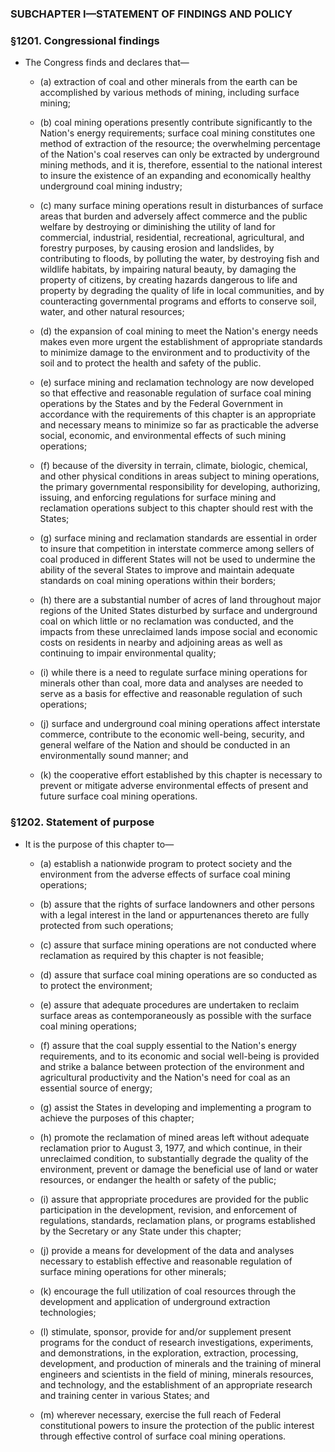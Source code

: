 ### SUBCHAPTER I—STATEMENT OF FINDINGS AND POLICY

### §1201. Congressional findings
* The Congress finds and declares that—

  * (a) extraction of coal and other minerals from the earth can be accomplished by various methods of mining, including surface mining;

  * (b) coal mining operations presently contribute significantly to the Nation's energy requirements; surface coal mining constitutes one method of extraction of the resource; the overwhelming percentage of the Nation's coal reserves can only be extracted by underground mining methods, and it is, therefore, essential to the national interest to insure the existence of an expanding and economically healthy underground coal mining industry;

  * (c) many surface mining operations result in disturbances of surface areas that burden and adversely affect commerce and the public welfare by destroying or diminishing the utility of land for commercial, industrial, residential, recreational, agricultural, and forestry purposes, by causing erosion and landslides, by contributing to floods, by polluting the water, by destroying fish and wildlife habitats, by impairing natural beauty, by damaging the property of citizens, by creating hazards dangerous to life and property by degrading the quality of life in local communities, and by counteracting governmental programs and efforts to conserve soil, water, and other natural resources;

  * (d) the expansion of coal mining to meet the Nation's energy needs makes even more urgent the establishment of appropriate standards to minimize damage to the environment and to productivity of the soil and to protect the health and safety of the public.

  * (e) surface mining and reclamation technology are now developed so that effective and reasonable regulation of surface coal mining operations by the States and by the Federal Government in accordance with the requirements of this chapter is an appropriate and necessary means to minimize so far as practicable the adverse social, economic, and environmental effects of such mining operations;

  * (f) because of the diversity in terrain, climate, biologic, chemical, and other physical conditions in areas subject to mining operations, the primary governmental responsibility for developing, authorizing, issuing, and enforcing regulations for surface mining and reclamation operations subject to this chapter should rest with the States;

  * (g) surface mining and reclamation standards are essential in order to insure that competition in interstate commerce among sellers of coal produced in different States will not be used to undermine the ability of the several States to improve and maintain adequate standards on coal mining operations within their borders;

  * (h) there are a substantial number of acres of land throughout major regions of the United States disturbed by surface and underground coal on which little or no reclamation was conducted, and the impacts from these unreclaimed lands impose social and economic costs on residents in nearby and adjoining areas as well as continuing to impair environmental quality;

  * (i) while there is a need to regulate surface mining operations for minerals other than coal, more data and analyses are needed to serve as a basis for effective and reasonable regulation of such operations;

  * (j) surface and underground coal mining operations affect interstate commerce, contribute to the economic well-being, security, and general welfare of the Nation and should be conducted in an environmentally sound manner; and

  * (k) the cooperative effort established by this chapter is necessary to prevent or mitigate adverse environmental effects of present and future surface coal mining operations.

### §1202. Statement of purpose
* It is the purpose of this chapter to—

  * (a) establish a nationwide program to protect society and the environment from the adverse effects of surface coal mining operations;

  * (b) assure that the rights of surface landowners and other persons with a legal interest in the land or appurtenances thereto are fully protected from such operations;

  * (c) assure that surface mining operations are not conducted where reclamation as required by this chapter is not feasible;

  * (d) assure that surface coal mining operations are so conducted as to protect the environment;

  * (e) assure that adequate procedures are undertaken to reclaim surface areas as contemporaneously as possible with the surface coal mining operations;

  * (f) assure that the coal supply essential to the Nation's energy requirements, and to its economic and social well-being is provided and strike a balance between protection of the environment and agricultural productivity and the Nation's need for coal as an essential source of energy;

  * (g) assist the States in developing and implementing a program to achieve the purposes of this chapter;

  * (h) promote the reclamation of mined areas left without adequate reclamation prior to August 3, 1977, and which continue, in their unreclaimed condition, to substantially degrade the quality of the environment, prevent or damage the beneficial use of land or water resources, or endanger the health or safety of the public;

  * (i) assure that appropriate procedures are provided for the public participation in the development, revision, and enforcement of regulations, standards, reclamation plans, or programs established by the Secretary or any State under this chapter;

  * (j) provide a means for development of the data and analyses necessary to establish effective and reasonable regulation of surface mining operations for other minerals;

  * (k) encourage the full utilization of coal resources through the development and application of underground extraction technologies;

  * (l) stimulate, sponsor, provide for and/or supplement present programs for the conduct of research investigations, experiments, and demonstrations, in the exploration, extraction, processing, development, and production of minerals and the training of mineral engineers and scientists in the field of mining, minerals resources, and technology, and the establishment of an appropriate research and training center in various States; and

  * (m) wherever necessary, exercise the full reach of Federal constitutional powers to insure the protection of the public interest through effective control of surface coal mining operations.